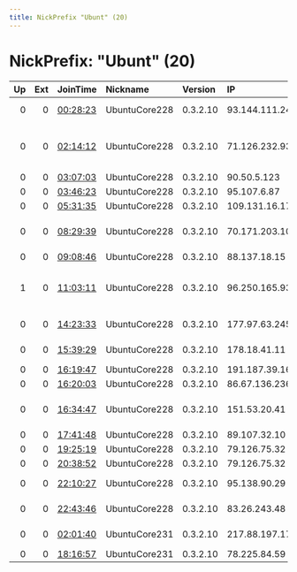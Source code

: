 ```yaml
---
title: NickPrefix "Ubunt" (20)
---
```


# NickPrefix: "Ubunt" (20)

|   Up |   Ext | JoinTime                                                                                            | Nickname      | Version   | IP             | AS                                      | CC   |   ORp |   Dirp | OS    | Contact   |   eFamMembers |
|-----:|------:|:----------------------------------------------------------------------------------------------------|:--------------|:----------|:---------------|:----------------------------------------|:-----|------:|-------:|:------|:----------|--------------:|
|    0 |     0 | [00:28:23](https://metrics.torproject.org/rs.html#details/81BDECCB6AEEFC589BF10F224258999A5D8E1BC8) | UbuntuCore228 | 0.3.2.10  | 93.144.111.243 | Vodafone Italia S.p.A.                  | it   | 35681 |      0 | Linux | None      |             1 |
|    0 |     0 | [02:14:12](https://metrics.torproject.org/rs.html#details/2D863427C3DB1A09F8D27F5DD52E13C90D9BD2B7) | UbuntuCore228 | 0.3.2.10  | 71.126.232.93  | MCI Communications Services, Inc. d/b/a | us   | 38087 |      0 | Linux | None      |             1 |
|    0 |     0 | [03:07:03](https://metrics.torproject.org/rs.html#details/29A129C3BE1D1CA3EF0CF8556F088AE9A5FCE3E8) | UbuntuCore228 | 0.3.2.10  | 90.50.5.123    | Orange                                  | fr   | 40681 |      0 | Linux | None      |             1 |
|    0 |     0 | [03:46:23](https://metrics.torproject.org/rs.html#details/B501AB52C967162FFC2BF55ACD07634D2412B5FC) | UbuntuCore228 | 0.3.2.10  | 95.107.6.87    | Rostelecom                              | ru   | 43717 |      0 | Linux | None      |             1 |
|    0 |     0 | [05:31:35](https://metrics.torproject.org/rs.html#details/47BE8072617BC6581173D114678DC6D02A067B14) | UbuntuCore228 | 0.3.2.10  | 109.131.16.176 | Proximus NV                             | be   | 46027 |      0 | Linux | None      |             1 |
|    0 |     0 | [08:29:39](https://metrics.torproject.org/rs.html#details/5FE31B611949452CBFC361A00E61F44696E43B0E) | UbuntuCore228 | 0.3.2.10  | 70.171.203.104 | Cox Communications Inc.                 | us   | 39198 |      0 | Linux | None      |             1 |
|    0 |     0 | [09:08:46](https://metrics.torproject.org/rs.html#details/4FBF0B995CA16012B69A44369B422ED82F8FFF78) | UbuntuCore228 | 0.3.2.10  | 88.137.18.15   | SFR SA                                  | fr   | 32827 |      0 | Linux | None      |             1 |
|    1 |     0 | [11:03:11](https://metrics.torproject.org/rs.html#details/43C595D2B0E4CD6718F7FF65605D157D3FB588A5) | UbuntuCore228 | 0.3.2.10  | 96.250.165.93  | MCI Communications Services, Inc. d/b/a | us   | 35835 |      0 | Linux | None      |             1 |
|    0 |     0 | [14:23:33](https://metrics.torproject.org/rs.html#details/3A50F75DC73B3F2EC503C04C671AAA2ED7438BD6) | UbuntuCore228 | 0.3.2.10  | 177.97.63.245  | TELEFu00D4NICA BRASIL S.A               | br   | 37785 |      0 | Linux | None      |             1 |
|    0 |     0 | [15:39:29](https://metrics.torproject.org/rs.html#details/97A7B88100B0C1B30C8CF51547D70745D22AD5AB) | UbuntuCore228 | 0.3.2.10  | 178.18.41.11   | Starnet Servicii SRL                    | md   | 43621 |      0 | Linux | None      |             1 |
|    0 |     0 | [16:19:47](https://metrics.torproject.org/rs.html#details/5A0776336D1079B9E866BE5EBA5B9D4E2763C1CF) | UbuntuCore228 | 0.3.2.10  | 191.187.39.167 | CLARO S.A.                              | br   | 44817 |      0 | Linux | None      |             1 |
|    0 |     0 | [16:20:03](https://metrics.torproject.org/rs.html#details/E13DC4865C0277A9318EF495160EB925B99FAD8D) | UbuntuCore228 | 0.3.2.10  | 86.67.136.236  | SFR SA                                  | fr   | 38525 |      0 | Linux | None      |             1 |
|    0 |     0 | [16:34:47](https://metrics.torproject.org/rs.html#details/29BE1711EB89DE50705B341472726EF1928F7215) | UbuntuCore228 | 0.3.2.10  | 151.53.20.41   | Wind Telecomunicazioni SpA              | it   | 34433 |      0 | Linux | None      |             1 |
|    0 |     0 | [17:41:48](https://metrics.torproject.org/rs.html#details/23A9210B4664D0EB854D46948D6AA933C791015D) | UbuntuCore228 | 0.3.2.10  | 89.107.32.10   | OOO Post ltd                            | ru   | 35483 |      0 | Linux | None      |             1 |
|    0 |     0 | [19:25:19](https://metrics.torproject.org/rs.html#details/087EF3639AC12A3F2CABEEE1140235CC6DCE43DA) | UbuntuCore228 | 0.3.2.10  | 79.126.75.32   | Rostelecom                              | ru   | 40761 |      0 | Linux | None      |             1 |
|    0 |     0 | [20:38:52](https://metrics.torproject.org/rs.html#details/4999B86135A5A6F7CA8F92A9F9986D17ABA767A9) | UbuntuCore228 | 0.3.2.10  | 79.126.75.32   | Rostelecom                              | ru   | 45813 |      0 | Linux | None      |             1 |
|    0 |     0 | [22:10:27](https://metrics.torproject.org/rs.html#details/0E90E31A3DC32398F3A29240634B5EE50E18749F) | UbuntuCore228 | 0.3.2.10  | 95.138.90.29   | Canal Telecom SAS                       | mq   | 43789 |      0 | Linux | None      |             1 |
|    0 |     0 | [22:43:46](https://metrics.torproject.org/rs.html#details/143C20A7E0DFCDFE062569C9C48E2173E396A12F) | UbuntuCore228 | 0.3.2.10  | 83.26.243.48   | Orange Polska Spolka Akcyjna            | pl   | 44543 |      0 | Linux | None      |             1 |
|    0 |     0 | [02:01:40](https://metrics.torproject.org/rs.html#details/7EC1D9526D5043586FE6C7528571CD4AEFE83C59) | UbuntuCore231 | 0.3.2.10  | 217.88.197.171 | Deutsche Telekom AG                     | de   | 38873 |      0 | Linux | None      |             1 |
|    0 |     0 | [18:16:57](https://metrics.torproject.org/rs.html#details/A6BCD45B0BA1396691CCA7888FDC6A2D78E77518) | UbuntuCore231 | 0.3.2.10  | 78.225.84.59   | Free SAS                                | fr   | 33101 |      0 | Linux | None      |             1 |
